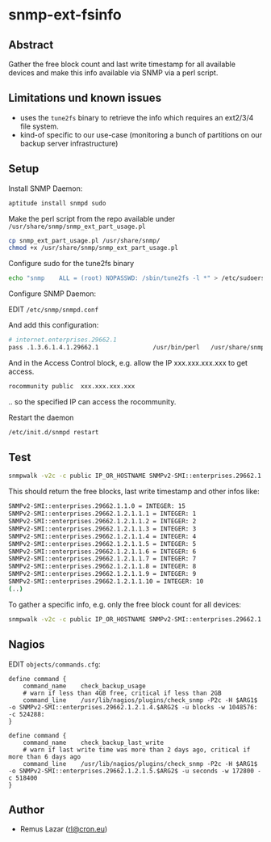 # snmp-ext-fsinfo

## Abstract

Gather the free block count and last write timestamp for all available
devices and make this info available via SNMP via a perl script.


## Limitations und known issues

* uses the `tune2fs` binary to retrieve the info which requires an ext2/3/4 file system.
* kind-of specific to our use-case (monitoring a bunch of partitions on our backup server infrastructure)


## Setup

Install SNMP Daemon:

```bash
aptitude install snmpd sudo
```

Make the perl script from the repo available under `/usr/share/snmp/snmp_ext_part_usage.pl`

```bash
cp snmp_ext_part_usage.pl /usr/share/snmp/
chmod +x /usr/share/snmp/snmp_ext_part_usage.pl
```

Configure sudo for the tune2fs binary

```bash
echo "snmp    ALL = (root) NOPASSWD: /sbin/tune2fs -l *" > /etc/sudoers.d/snmp_ext_part_usage_script
```

Configure SNMP Daemon:

EDIT `/etc/snmp/snmpd.conf`

And add this configuration:

```bash
# internet.enterprises.29662.1
pass .1.3.6.1.4.1.29662.1               /usr/bin/perl   /usr/share/snmp/snmp_ext_part_usage.pl
``` 

And in the Access Control block, e.g. allow the IP xxx.xxx.xxx.xxx to get access.

```bash
rocommunity public  xxx.xxx.xxx.xxx
```

.. so the specified IP can access the rocommunity.

Restart the daemon

```bash
/etc/init.d/snmpd restart
```

## Test

```bash
snmpwalk -v2c -c public IP_OR_HOSTNAME SNMPv2-SMI::enterprises.29662.1
```

This should return the free blocks, last write timestamp and other infos like:

```bash
SNMPv2-SMI::enterprises.29662.1.1.0 = INTEGER: 15
SNMPv2-SMI::enterprises.29662.1.2.1.1.1 = INTEGER: 1
SNMPv2-SMI::enterprises.29662.1.2.1.1.2 = INTEGER: 2
SNMPv2-SMI::enterprises.29662.1.2.1.1.3 = INTEGER: 3
SNMPv2-SMI::enterprises.29662.1.2.1.1.4 = INTEGER: 4
SNMPv2-SMI::enterprises.29662.1.2.1.1.5 = INTEGER: 5
SNMPv2-SMI::enterprises.29662.1.2.1.1.6 = INTEGER: 6
SNMPv2-SMI::enterprises.29662.1.2.1.1.7 = INTEGER: 7
SNMPv2-SMI::enterprises.29662.1.2.1.1.8 = INTEGER: 8
SNMPv2-SMI::enterprises.29662.1.2.1.1.9 = INTEGER: 9
SNMPv2-SMI::enterprises.29662.1.2.1.1.10 = INTEGER: 10
(..)
```

To gather a specific info, e.g. only the free block count for all devices:

```bash
snmpwalk -v2c -c public IP_OR_HOSTNAME SNMPv2-SMI::enterprises.29662.1.2.1.4
```

## Nagios

EDIT `objects/commands.cfg`:

```
define command {
	command_name	check_backup_usage
	# warn if less than 4GB free, critical if less than 2GB
	command_line	/usr/lib/nagios/plugins/check_snmp -P2c -H $ARG1$ -o SNMPv2-SMI::enterprises.29662.1.2.1.4.$ARG2$ -u blocks -w 1048576: -c 524288:
}

define command {
	command_name	check_backup_last_write
	# warn if last write time was more than 2 days ago, critical if more than 6 days ago
	command_line	/usr/lib/nagios/plugins/check_snmp -P2c -H $ARG1$ -o SNMPv2-SMI::enterprises.29662.1.2.1.5.$ARG2$ -u seconds -w 172800 -c 518400
}
```

## Author

* Remus Lazar (rl@cron.eu)
